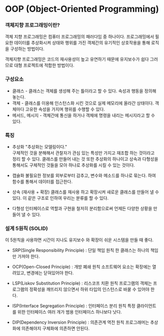 # OOP (Object-Oriented Programming)

### 객체지향 프로그래밍이란?

객체 지향 프로그래밍은 컴퓨터 프로그래밍의 패러다임 중 하나이다. 프로그래밍에서 필요한 데이터를 추상화시켜 상태와 행위를 가진 객체간의 유기적인 상호작용을 통해 로직을 구성하는 방법이다.

객체지향 프로그래밍은 코드의 재사용성이 높고 유연하기 때문에 유지보수가 쉽다 그러므로 대형 프로젝트에 적합한 방법이다.

### 구성요소

- 클래스 - 클래스는 객체를 생성해 주는 틀이라고 할 수 있다. 속성과 행동을 정의해 놓는다.
- 객체 - 클래스를 이용해 인스턴스화 시킨 것으로 실제 메모리에 올라간 상태이다. 객체마다 고유한 속성을 가지며 행위를 수행할 수 있다.
- 메서드, 메시지 - 객체간에 통신을 하거나 객체에 명령을 내리는 메시지라고 할 수 있다.

### 특징

- 추상화
  "추상화는 모델링이다."<br>
  구체적인 것을 분해해서 관찰자가 관심 있는 특성만 가지고 재조합 하는 것이라고 정리 할 수 있다. 클래스를 만들어 내는 것 또한 추상화의 하나이고 상속과 다형성을 통해서도 구체적인 것들을 모아 하나로 추상화를 시킬 수 있는 것이다.
  <br>

- 캡슐화
  불필요한 정보를 외부로부터 감추고, 변수와 메소드를 하나로 묶는다. 하여 함수를 통해서 데이터를 접근한다.
  <br>

- 상속 (재사용 + 확장)
  클래스를 재사용 하고 확장시켜 새로운 클래스를 만들어 낼 수 있다. 이 같은 구조로 인하여 우리는 분류를 할 수 있다.
  <br>

- 다형성
  인터페이스로 역할과 구현을 철저히 분리함으로써 언제든 다양한 상황을 만들어 낼 수 있다.

### 설계 5원칙 (SOLID)

이 5원칙을 사용하면 시간이 지나도 유지보수 와 확장이 쉬운 시스템을 만들 때 좋다.

- SRP(Single Responsibility Principle) : 단일 책임 원칙
  한 클래스는 하나의 책임만 가져야 한다.
  <br>

- OCP(Open-Closed Principle) : 개방 폐쇄 원칙
  소프트웨어 요소는 확장에는 열려있고, 변경에는 닫혀있어야 한다.
  <br>

- LSP(Liskov Substitution Principle) : 리스코프 치환 원칙
  프로그램의 객체는 프로그램의 정확성을 깨뜨리지 않으면서 하위 타입의 인스턴스로 바꿀 수 있어야 한다.
  <br>

- ISP(Interface Segregation Principle) : 인터페이스 분리 원칙
  특정 클라이언트를 위한 인터페이스 여러 개가 범용 인터페이스 하나보다 낫다.
  <br>

- DIP(Dependency Inversion Principle) : 의존관계 역전 원칙
  프로그래머는 추상화에 의존해야지 구체화에 의존하면 안된다.
